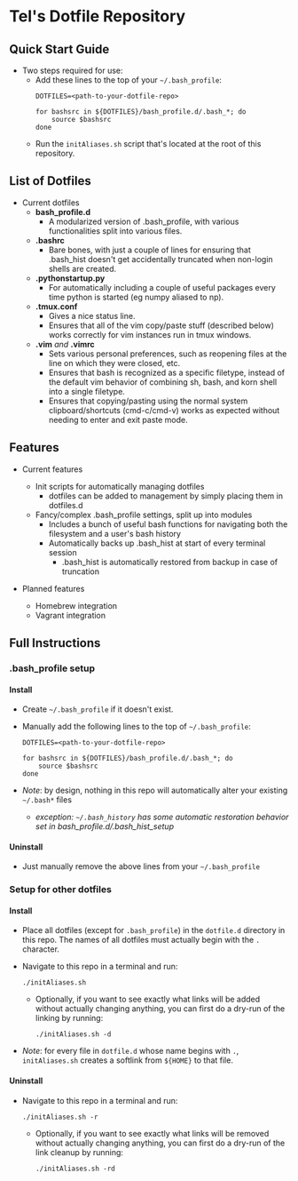 # Tel's Dotfile Repository

## Quick Start Guide
- Two steps required for use:
    - Add these lines to the top of your `~/.bash_profile`:
        ```
        DOTFILES=<path-to-your-dotfile-repo>
        
        for bashsrc in ${DOTFILES}/bash_profile.d/.bash_*; do
            source $bashsrc
        done
        ```
    - Run the `initAliases.sh` script that's located at the root of this repository.

## List of Dotfiles

- Current dotfiles
    - **bash_profile.d**
        - A modularized version of .bash_profile, with various functionalities split into various files.
    - **.bashrc**
        - Bare bones, with just a couple of lines for ensuring that .bash_hist doesn't get accidentally truncated when non-login shells are created.
    - **.pythonstartup.py**
        - For automatically including a couple of useful packages every time python is started (eg numpy aliased to np).
    - **.tmux.conf**
        - Gives a nice status line.
        - Ensures that all of the vim copy/paste stuff (described below) works correctly for vim instances run in tmux windows.
    - **.vim** *and* **.vimrc**
        - Sets various personal preferences, such as reopening files at the line on which they were closed, etc.
        - Ensures that bash is recognized as a specific filetype, instead of the default vim behavior of combining sh, bash, and korn shell into a single filetype.
        - Ensures that copying/pasting using the normal system clipboard/shortcuts (cmd-c/cmd-v) works as expected without needing to enter and exit paste mode.

## Features

- Current features
    - Init scripts for automatically managing dotfiles
        - dotfiles can be added to management by simply placing them in dotfiles.d
    - Fancy/complex .bash_profile settings, split up into modules
        - Includes a bunch of useful bash functions for navigating both the filesystem and a user's bash history
        - Automatically backs up .bash_hist at start of every terminal session
            - .bash_hist is automatically restored from backup in case of truncation

- Planned features
    - Homebrew integration
    - Vagrant integration

## Full Instructions

### .bash_profile setup
#### Install
- Create `~/.bash_profile` if it doesn't exist.
- Manually add the following lines to the top of `~/.bash_profile`:
    
    ```
    DOTFILES=<path-to-your-dotfile-repo>
    
    for bashsrc in ${DOTFILES}/bash_profile.d/.bash_*; do
        source $bashsrc
    done
    ```
    
- *Note*: by design, nothing in this repo will automatically alter your existing `~/.bash*` files
    - *exception: `~/.bash_history` has some automatic restoration behavior set in bash_profile.d/.bash_hist_setup*

#### Uninstall
- Just manually remove the above lines from your `~/.bash_profile`

### Setup for other dotfiles
#### Install
- Place all dotfiles (except for `.bash_profile`) in the `dotfile.d` directory in this repo. The names of all dotfiles must actually begin with the `.` character.
- Navigate to this repo in a terminal and run:
    
    ```
    ./initAliases.sh
    ```
    
    - Optionally, if you want to see exactly what links will be added without actually changing anything, you can first do a dry-run of the linking by running:
    
        ```
        ./initAliases.sh -d
        ```
    
- *Note*: for every file in `dotfile.d` whose name begins with  `.`, `initAliases.sh` creates a softlink from `${HOME}` to that file.

#### Uninstall
- Navigate to this repo in a terminal and run:
    
    ```
    ./initAliases.sh -r
    ```
    
    - Optionally, if you want to see exactly what links will be removed without actually changing anything, you can first do a dry-run of the link cleanup by running:
        
        ```
        ./initAliases.sh -rd
        ```